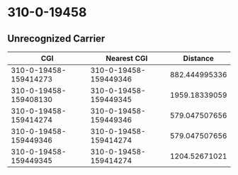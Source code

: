 # 310-0-19458
## Unrecognized Carrier


| CGI | Nearest CGI | Distance |
|-----|-------------|----------|
| 310-0-19458-159414273 | 310-0-19458-159449346 | 882.444995336 |
| 310-0-19458-159408130 | 310-0-19458-159449345 | 1959.18339059 |
| 310-0-19458-159414274 | 310-0-19458-159449346 | 579.047507656 |
| 310-0-19458-159449346 | 310-0-19458-159414274 | 579.047507656 |
| 310-0-19458-159449345 | 310-0-19458-159414274 | 1204.52671021 |
